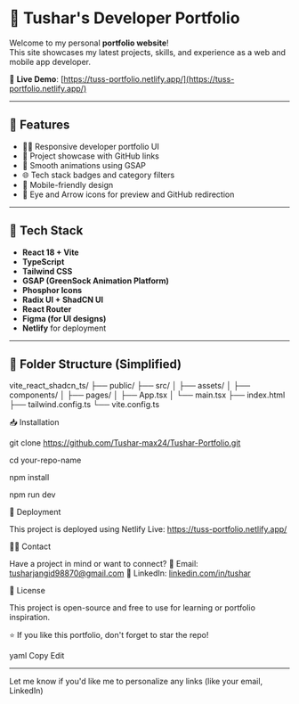 # 🚀 Tushar's Developer Portfolio

Welcome to my personal **portfolio website**!  
This site showcases my latest projects, skills, and experience as a web and mobile app developer.

🔗 **Live Demo**: [https://tuss-portfolio.netlify.app/](https://tuss-portfolio.netlify.app/)

---

## 📌 Features

- 👨‍💻 Responsive developer portfolio UI
- 💼 Project showcase with GitHub links
- 🌈 Smooth animations using GSAP
- 🌐 Tech stack badges and category filters
- 📱 Mobile-friendly design
- 🧠 Eye and Arrow icons for preview and GitHub redirection

---

## 🧪 Tech Stack

- **React 18 + Vite**
- **TypeScript**
- **Tailwind CSS**
- **GSAP (GreenSock Animation Platform)**
- **Phosphor Icons**
- **Radix UI + ShadCN UI**
- **React Router**
- **Figma (for UI designs)**
- **Netlify** for deployment

---

## 📂 Folder Structure (Simplified)

vite_react_shadcn_ts/
├── public/
├── src/
│ ├── assets/
│ ├── components/
│ ├── pages/
│ ├── App.tsx
│ └── main.tsx
├── index.html
├── tailwind.config.ts
└── vite.config.ts

📥 Installation

git clone https://github.com/Tushar-max24/Tushar-Portfolio.git

cd your-repo-name

npm install

npm run dev

🚀 Deployment

This project is deployed using Netlify
Live: https://tuss-portfolio.netlify.app/

🙋‍♂️ Contact

Have a project in mind or want to connect?
📧 Email: tusharjangid98870@gmail.com
📱 LinkedIn: [linkedin.com/in/tushar](https://www.linkedin.com/in/tushar-sharma-b6b33b258/)

🪪 License

This project is open-source and free to use for learning or portfolio inspiration.

⭐ If you like this portfolio, don't forget to star the repo!

yaml
Copy
Edit

---

Let me know if you'd like me to personalize any links (like your email, LinkedIn)

